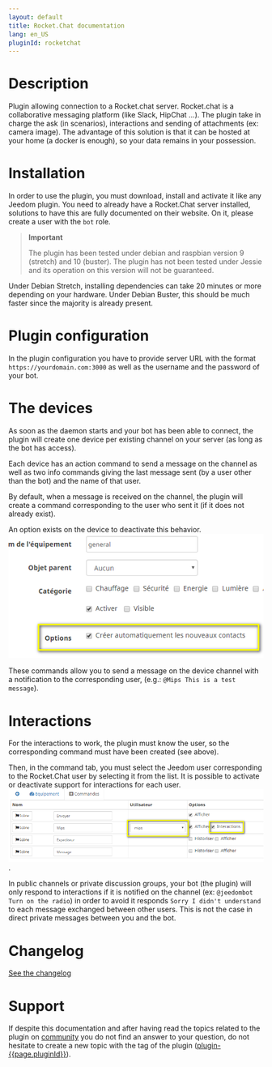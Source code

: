 ```yaml
---
layout: default
title: Rocket.Chat documentation 
lang: en_US
pluginId: rocketchat
---
```


# Description

Plugin allowing connection to a Rocket.chat server. Rocket.chat is a collaborative messaging platform (like Slack, HipChat ...).
The plugin take in charge the ask (in scenarios), interactions and sending of attachments (ex: camera image).
The advantage of this solution is that it can be hosted at your home (a docker is enough), so your data remains in your possession.

# Installation

In order to use the plugin, you must download, install and activate it like any Jeedom plugin.
You need to already have a Rocket.Chat server installed, solutions to have this are fully documented on their website.
On it, please create a user with the `bot` role.

> **Important**
>
> The plugin has been tested under debian and raspbian version 9 (stretch) and 10 (buster).
> The plugin has not been tested under Jessie and its operation on this version will not be guaranteed.

Under Debian Stretch, installing dependencies can take 20 minutes or more depending on your hardware.
Under Debian Buster, this should be much faster since the majority is already present.

# Plugin configuration

In the plugin configuration you have to provide server URL with the format `https://yourdomain.com:3000` as well as the username and the password of your bot.

# The devices

As soon as the daemon starts and your bot has been able to connect, the plugin will create one device per existing channel on your server (as long as the bot has access).

Each device has an action command to send a message on the channel as well as two info commands giving the last message sent (by a user other than the bot) and the name of that user.

By default, when a message is received on the channel, the plugin will create a command corresponding to the user who sent it (if it does not already exist).

An option exists on the device to deactivate this behavior.
![Device config](../images/device.png "Device config")

These commands allow you to send a message on the device channel with a notification to the corresponding user, (e.g.: `@Mips This is a test message`).

# Interactions

For the interactions to work, the plugin must know the user, so the corresponding command must have been created (see above).

Then, in the command tab, you must select the Jeedom user corresponding to the Rocket.Chat user by selecting it from the list. It is possible to activate or deactivate support for interactions for each user.
![Commands](../images/commands.png "Commands").

In public channels or private discussion groups, your bot (the plugin) will only respond to interactions if it is notified on the channel (ex: `@jeedombot Turn on the radio`) in order to avoid it responds `Sorry I didn't understand` to each message exchanged between other users.
This is not the case in direct private messages between you and the bot.

# Changelog

[See the changelog](./changelog)

# Support

If despite this documentation and after having read the topics related to the plugin on [community]({{site.forum}}/tags/plugin-{{page.pluginId}}) you do not find an answer to your question, do not hesitate to create a new topic with the tag of the plugin ([plugin-{{page.pluginId}}]({{site.forum}}/tags/plugin-{{page.pluginId}})).
